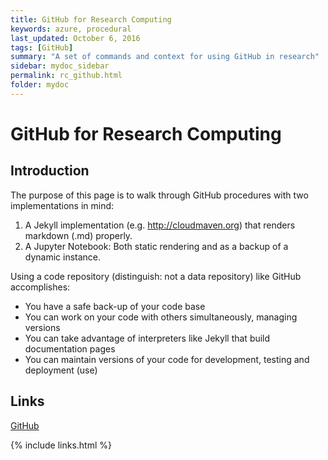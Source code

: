 ```yaml
---
title: GitHub for Research Computing
keywords: azure, procedural
last_updated: October 6, 2016
tags: [GitHub]
summary: "A set of commands and context for using GitHub in research"
sidebar: mydoc_sidebar
permalink: rc_github.html
folder: mydoc
---
```


# GitHub for Research Computing

## Introduction

The purpose of this page is to walk through GitHub procedures with two implementations in mind: 

1. A Jekyll implementation (e.g. http://cloudmaven.org) that renders markdown (.md) properly. 
2. A Jupyter Notebook: Both static rendering and as a backup of a dynamic instance.

Using a code repository (distinguish: not a data repository) like GitHub accomplishes: 

- You have a safe back-up of your code base
- You can work on your code with others simultaneously, managing versions
- You can take advantage of interpreters like Jekyll that build documentation pages
- You can maintain versions of your code for development, testing and deployment (use)


## Links
[GitHub](http://github.com)


{% include links.html %}
